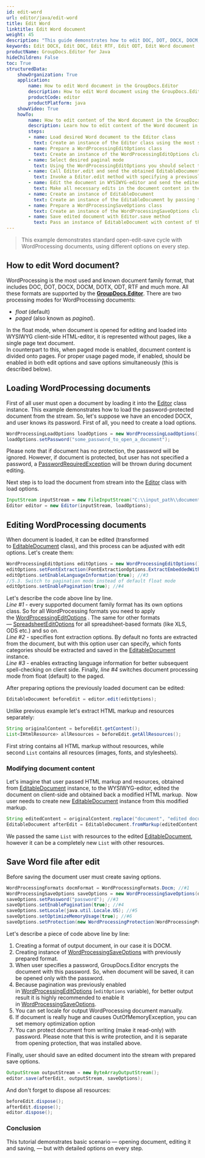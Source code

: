 ```yaml
---
id: edit-word
url: editor/java/edit-word
title: Edit Word 
linktitle: Edit Word document
weight: 45
description: "This guide demonstrates how to edit DOC, DOT, DOCX, DOCM, DOTX, ODT, RTF documents with font extraction, different pagination modes and many other powerful features of GroupDocs.Editor for Java."
keywords: Edit DOCX, Edit DOC, Edit RTF, Edit ODT, Edit Word document
productName: GroupDocs.Editor for Java
hideChildren: False
toc: True
structuredData:
    showOrganization: True
    application:    
        name: How to edit Word document in the GroupDocs.Editor
        description: How to edit Word document using the GroupDocs.Editor in Java language
        productCode: editor
        productPlatform: java 
    showVideo: True
    howTo:
        name: How to edit content of the Word document in the GroupDocs.Editor in Java
        description: Learn how to edit content of the Word document in the different editing modes using the GroupDocs.Editor in Java step by step
        steps:
        - name: Load desired Word document to the Editor class
          text: Create an instance of the Editor class using the most suitable constructor overload, by passing the desired  Word document into it.
        - name: Prepare a WordProcessingEditOptions class
          text: Create an instance of the WordProcessingEditOptions class and adjust its properties to meet your needs if necessary.
        - name: Select desired paginal mode
          text: Using the WordProcessingEditOptions you should select the desired pagination mode during editing — in the float mode all content of the Word document will be represented as one single page, while in the paginal the separation onto pages will be preserved, like in Microsoft Word.
        - name: Call Editor.edit and send the obtained EditableDocument to the WYSIWYG-editor
          text: Invoke a Editor.edit method with specifying a previously prepared WordProcessingEditOptions and obtain an instance of the EditableDocument class, which is ready for editing. Then generate HTML-markup and extract resources from this instance using corresponding instance methods, and pass all these data to the HTML-based WYSIWYG-editor.
        - name: Edit the document in WYSIWYG-editor and send the edited content back to the server-side
          text: Make all necessary edits in the document content in the HTML-based WYSIWYG-editor, which is running on a client-side (in a web-browser) and then submit the edited content and resources back to the server-side, where the GroupDocs.Editor is running.
        - name: Create an instance of EditableDocument
          text: Create an instance of the EditableDocument by passing the edited document content into the most suitable static methods of the class
        - name: Prepare a WordProcessingSaveOptions class
          text: Create an instance of the WordProcessingSaveOptions class and adjust its properties to meet your needs if necessary. You need to choose the format of the output document — this is the only mandatory parameter, that must be specified in the constructor. Also set the pagination mode value the same, as it was specified in WordProcessingEditOptions.
        - name: Save edited document with Editor.save method
          text: Pass an instance of EditableDocument with content of the edited document, instance of the WordProcessingSaveOptions, and a destination byte stream or file path to the Editor.save method for saving the document.
---
```

> This example demonstrates standard open-edit-save cycle with WordProcessing documents, using different options on every step.

## How to edit Word document?

WordProcessing is the most used and known document family format, that includes DOC, DOT, DOCX, DOCM, DOTX, ODT, RTF and much more. All these formats are supported by the [**GroupDocs.Editor**](https://products.groupdocs.com/editor/java).
There are two processing modes for WordProcessing documents:

* *float* (default)
* *paged* (also known as *paginal*).

In the float mode, when document is opened for editing and loaded into WYSIWYG client-side HTML-editor, it is represented without pages, like a single page text document.  
In counterpart to this, when paged mode is enabled, document content is divided onto pages. For proper usage paged mode, if enabled, should be enabled in both edit options and save options simultaneously (this is described below).

## Loading WordProcessing documents

First of all user must open a document by loading it into the [Editor](https://reference.groupdocs.com/editor/java/com.groupdocs.editor/editor) class instance. This example demonstrates how to load the password-protected document from the stream. So, let's suppose we have an encoded DOCX, and user knows its password. First of all, you need to create a load options.

```java
WordProcessingLoadOptions loadOptions = new WordProcessingLoadOptions();
loadOptions.setPassword("some_password_to_open_a_document");
```

Please note that if document has no protection, the password will be ignored. However, if document is protected, but user has not specified a password, a [PasswordRequiredException](https://reference.groupdocs.com/editor/java/com.groupdocs.editor/passwordrequiredexception) will be thrown during document editing.

Next step is to load the document from stream into the [Editor](https://reference.groupdocs.com/editor/java/com.groupdocs.editor/editor) class with load options. 

```java
InputStream inputStream = new FileInputStream("C:\\input_path\\document.docx");
Editor editor = new Editor(inputStream, loadOptions);
```

## Editing WordProcessing documents

When document is loaded, it can be edited (transformed to [EditableDocument](https://reference.groupdocs.com/editor/java/com.groupdocs.editor/editabledocument) class), and this process can be adjusted with edit options. Let's create them:

```java
WordProcessingEditOptions editOptions = new WordProcessingEditOptions(); //#1
editOptions.setFontExtraction(FontExtractionOptions.ExtractEmbeddedWithoutSystem); //#2
editOptions.setEnableLanguageInformation(true); //#3
//5.3. Switch to pagination mode instead of default float mode
editOptions.setEnablePagination(true); //#4
```

Let's describe the code above line by line.   
*Line #1* - every supported document family format has its own options class. So for all WordProcessing formats you need to apply the [WordProcessingEditOptions](https://reference.groupdocs.com/editor/java/com.groupdocs.editor.options/wordprocessingeditoptions) . The same for other formats — [SpreadsheetEditOptions](https://reference.groupdocs.com/editor/java/com.groupdocs.editor.options/spreadsheeteditoptions) for all spreadsheet-based formats (like XLS, ODS etc.) and so on.  
*Line #2* - specifies font extraction options. By default no fonts are extracted from the document, but with this option user can specify, which fonts categories should be extracted and saved in the [EditableDocument](https://reference.groupdocs.com/editor/java/com.groupdocs.editor/editabledocument) instance.   
*Line #3* - enables extracting language information for better subsequent spell-checking on client side. Finally, *line #4* switches document processing mode from float (default) to the paged.

After preparing options the previously loaded document can be edited:

```java
EditableDocument beforeEdit = editor.edit(editOptions);
```

Unlike previous example let's extract HTML markup and resources separately:

```java
String originalContent = beforeEdit.getContent();
List<IHtmlResource> allResources = beforeEdit.getAllResources();
```

First string contains all HTML markup without resources, while second `List` contains all resources (images, fonts, and stylesheets).

### Modifying document content

Let's imagine that user passed HTML markup and resources, obtained from [EditableDocument](https://reference.groupdocs.com/editor/java/com.groupdocs.editor/editabledocument) instance, to the WYSIWYG-editor, edited the document on client-side and obtained back a modified HTML markup.  
Now user needs to create new [EditableDocument](https://reference.groupdocs.com/editor/java/com.groupdocs.editor/editabledocument) instance from this modified markup.

```java
String editedContent = originalContent.replace("document", "edited document");
EditableDocument afterEdit = EditableDocument.fromMarkup(editedContent, allResources);
```

We passed the same `List` with resources to the edited [EditableDocument](https://reference.groupdocs.com/editor/java/com.groupdocs.editor/editabledocument), however it can be a completely new `List` with other resources.

## Save Word file after edit

Before saving the document user must create saving options.

```java
WordProcessingFormats docmFormat = WordProcessingFormats.Docm; //#1
WordProcessingSaveOptions saveOptions = new WordProcessingSaveOptions(docmFormat); //#2
saveOptions.setPassword("password"); //#3
saveOptions.setEnablePagination(true); //#4
saveOptions.setLocale(java.util.Locale.US); //#5
saveOptions.setOptimizeMemoryUsage(true); //#6
saveOptions.setProtection(new WordProcessingProtection(WordProcessingProtectionType.ReadOnly, "write_password")); //#7
```

Let's describe a piece of code above line by line:

1. Creating a format of output document, in our case it is DOCM.
2. Creating instance of [WordProcessingSaveOptions](https://reference.groupdocs.com/editor/java/com.groupdocs.editor.options/wordprocessingsaveoptions) with previously prepared format.
3. When user specifies a password, GroupDocs.Editor encrypts the document with this password. So, when document will be saved, it can be opened only with the password.
4. Because pagination was previously enabled in [WordProcessingEditOptions](https://reference.groupdocs.com/editor/java/com.groupdocs.editor.options/wordprocessingeditoptions) (`editOptions` variable), for better output result it is highly recommended to enable it in [WordProcessingSaveOptions](https://reference.groupdocs.com/editor/java/com.groupdocs.editor.options/wordprocessingsaveoptions).
5. You can set locale for output WordProcessing document manually.
6. If document is really huge and causes OutOfMemoryException, you can set memory optimization option
7. You can protect document from writing (make it read-only) with password. Please note that this is write protection, and it is separate from opening protection, that was installed above.

Finally, user should save an edited document into the stream with prepared save options.

```java
OutputStream outputStream = new ByteArrayOutputStream();
editor.save(afterEdit, outputStream, saveOptions);
```

And don't forget to dispose all resources:

```java
beforeEdit.dispose();
afterEdit.dispose();
editor.dispose();
```

### Conclusion

This tutorial demonstrates basic scenario — opening document, editing it and saving, — but with detailed options on every step.
